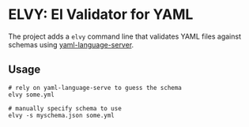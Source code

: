 # ELVY: El Validator for YAML

The project adds a `elvy` command line that validates YAML files against
schemas using [yaml-language-server](https://github.com/redhat-developer/yaml-language-server).

## Usage

```shell
# rely on yaml-language-serve to guess the schema
elvy some.yml

# manually specify schema to use
elvy -s myschema.json some.yml
```
